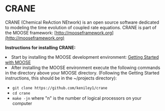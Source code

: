 CRANE
=====

CRANE (Chemical ReAction NEtwork) is an open source software dedicated to modeling the time evolution of coupled rate equations. CRANE is part of the MOOSE framework: [http://mooseframework.org](http://mooseframework.org)

**Instructions for installing CRANE:**
<li>Start by installing the MOOSE development environment: <a href="http://mooseframework.org/getting_started/installation/">Getting Started with MOOSE</a></li>
<li>After installing the MOOSE environment execute the following commands in
the directory above your MOOSE directory. (Following the Getting Started instructions, this should be in the ~/projects directory):</li>
<ul>
  <li><code>git clone https://github.com/keniley1/crane</code></li>
  <li><code>cd crane</code></li>
  <li><code>make -jn</code> where "n" is the number of logical processors on
your computer</li>
</ul>
